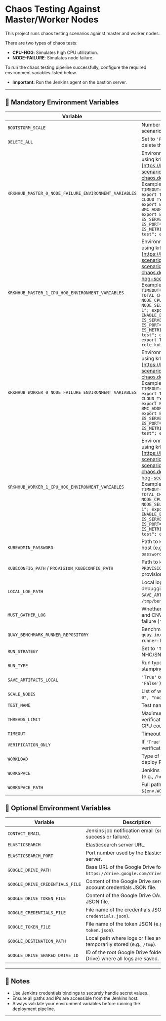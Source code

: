 # Chaos Testing Against Master/Worker Nodes

This project runs chaos testing scenarios against master and worker nodes.

There are two types of chaos tests:
- **CPU-HOG**: Simulates high CPU utilization.
- **NODE-FAILURE**: Simulates node failure.

To run the chaos testing pipeline successfully, configure the required environment variables listed below.

- **Important:** Run the Jenkins agent on the bastion server.

---

## 🚨 Mandatory Environment Variables

| Variable                                              | Description                                                                                                                                                                                                                                                                                                                                                                                                                                                                                                                                                                                                                                                                                                                 |
|-------------------------------------------------------|-----------------------------------------------------------------------------------------------------------------------------------------------------------------------------------------------------------------------------------------------------------------------------------------------------------------------------------------------------------------------------------------------------------------------------------------------------------------------------------------------------------------------------------------------------------------------------------------------------------------------------------------------------------------------------------------------------------------------------|
| `BOOTSTORM_SCALE`                                     | Number of VMs to launch during a bootstorm scenario (e.g., `120`).                                                                                                                                                                                                                                                                                                                                                                                                                                                                                                                                                                                                                                                          |
| `DELETE_ALL`                                          | Set to `'False'` to retain running VMs; `'True'` will delete them.                                                                                                                                                                                                                                                                                                                                                                                                                                                                                                                                                                                                                                                          |
| `KRKNHUB_MASTER_0_NODE_FAILURE_ENVIRONMENT_VARIABLES` | Environment variables for master node failure using krkn-hub:<br>[https://krkn-chaos.dev/docs/scenarios/node-scenarios/](https://krkn-chaos.dev/docs/scenarios/node-scenarios/)<br>Example: `export UUID="1234"; export TIMEOUT="3600"; export DURATION="600"; export TOTAL_CHAOS_DURATION="600"; export CLOUD_TYPE="bm"; export BMC_USER="user"; export BMC_PASSWORD="password"; export BMC_ADDR="ip"; export NODE_NAME="node-0"; export ENABLE_ES="True"; export ES_SERVER="elastic_server_name"; export ES_PORT="9200"; export ES_METRICS_INDEX="krkn-hub-master-failure-test"; export ES_COLLECT_METRICS="True"`                                                                                                        |
| `KRKNHUB_MASTER_1_CPU_HOG_ENVIRONMENT_VARIABLES`      | Environment variables for master CPU hog using krkn-hub:<br>[https://krkn-chaos.dev/docs/scenarios/hog-scenarios/cpu-hog-scenario/cpu-hog-scenario-krkn-hub/](https://krkn-chaos.dev/docs/scenarios/hog-scenarios/cpu-hog-scenario/cpu-hog-scenario-krkn-hub/)<br>Example: `export UUID="1234"; export TIMEOUT="3600"; export TOTAL_CHAOS_DURATION="600"; export NODE_CPU_PERCENTAGE="90"; export NODE_SELECTOR="kubernetes.io/hostname=node-1"; export NUMBER_OF_NODES="1"; export ENABLE_ES="True"; export ES_SERVER="elastic_server_name"; export ES_PORT="9200"; export ES_METRICS_INDEX="krkn-hub-master-cpu-hog-test"; export ES_COLLECT_METRICS="True"; export TAINTS=["node-role.kubernetes.io/master:NoSchedule"]` |
| `KRKNHUB_WORKER_0_NODE_FAILURE_ENVIRONMENT_VARIABLES` | Environment variables for worker node failure using krkn-hub:<br>[https://krkn-chaos.dev/docs/scenarios/node-scenarios/](https://krkn-chaos.dev/docs/scenarios/node-scenarios/)<br>Example: `export UUID="1234"; export TIMEOUT="3600"; export DURATION="600"; export TOTAL_CHAOS_DURATION="600"; export CLOUD_TYPE="bm"; export BMC_USER="user"; export BMC_PASSWORD="password"; export BMC_ADDR="ip"; export NODE_NAME="node-0"; export ENABLE_ES="True"; export ES_SERVER="elastic_server_name"; export ES_PORT="9200"; export ES_METRICS_INDEX="krkn-hub-worker-failure-test"; export ES_COLLECT_METRICS="True"`                                                                                                        |
| `KRKNHUB_WORKER_1_CPU_HOG_ENVIRONMENT_VARIABLES`      | Environment variables for worker CPU hog using krkn-hub:<br>[https://krkn-chaos.dev/docs/scenarios/hog-scenarios/cpu-hog-scenario/cpu-hog-scenario-krkn-hub/](https://krkn-chaos.dev/docs/scenarios/hog-scenarios/cpu-hog-scenario/cpu-hog-scenario-krkn-hub/)<br>Example: `export UUID="1234"; export TIMEOUT="3600"; export TOTAL_CHAOS_DURATION="600"; export NODE_CPU_PERCENTAGE="90"; export NODE_SELECTOR="kubernetes.io/hostname=node-1"; export NUMBER_OF_NODES="1"; export ENABLE_ES="True"; export ES_SERVER="elastic_server_name"; export ES_PORT="9200"; export ES_METRICS_INDEX="krkn-hub-worker-cpu-hog-test"; export ES_COLLECT_METRICS="True"`                                                              |
| `KUBEADMIN_PASSWORD`                                  | Path to `kubeadmin-password` file on the bastion host (e.g., `/home/jenkins/.kube/kubeadmin-password`).                                                                                                                                                                                                                                                                                                                                                                                                                                                                                                                                                                                                                     |
| `KUBECONFIG_PATH` / `PROVISION_KUBECONFIG_PATH`       | Path to `kubeconfig` file on the bastion host. Use `PROVISION_KUBECONFIG_PATH` during the provisioning phase (e.g., `/root/.kube/config`).                                                                                                                                                                                                                                                                                                                                                                                                                                                                                                                                                                                  |
| `LOCAL_LOG_PATH`                                      | Local log directory on bastion server for debugging. Must set `SAVE_ARTIFACTS_LOCAL='True'` (e.g., `/tmp/benchmark-runner-run-artifacts`).                                                                                                                                                                                                                                                                                                                                                                                                                                                                                                                                                                                  |
| `MUST_GATHER_LOG`                                     | Whether to collect must-gather logs for OCP and CNV/ODF operators on VM verification failure (`'True'` or `'False'`; default is `'False'`).                                                                                                                                                                                                                                                                                                                                                                                                                                                                                                                                                                                 |
| `QUAY_BENCHMARK_RUNNER_REPOSITORY`                    | Benchmark-runner image from Quay.io (e.g., `quay.io/benchmark-runner/benchmark-runner:latest`).                                                                                                                                                                                                                                                                                                                                                                                                                                                                                                                                                                                                                             |
| `RUN_STRATEGY`                                        | Set to `'True'` to apply `Always` runStrategy for NHC/SNR workloads.                                                                                                                                                                                                                                                                                                                                                                                                                                                                                                                                                                                                                                                        |
| `RUN_TYPE`                                            | Run type identifier, typically `'chaos_ci'` for log stamping.                                                                                                                                                                                                                                                                                                                                                                                                                                                                                                                                                                                                                                                               |
| `SAVE_ARTIFACTS_LOCAL`                                | `'True'` or `'False'` to save logs locally (default is `'False'`).                                                                                                                                                                                                                                                                                                                                                                                                                                                                                                                                                                                                                                                          |
| `SCALE_NODES`                                         | List of workload nodes to scale on (e.g., `["node-0", "node-1", "node-2"]`).                                                                                                                                                                                                                                                                                                                                                                                                                                                                                                                                                                                                                                                |
| `TEST_NAME`                                           | Test name                                                                                                                                                                                                                                                                                                                                                                                                                                                                                                                                                                                                                                                                                                                   |
| `THREADS_LIMIT`                                       | Maximum number of parallel threads for VM verification. Set based on bastion’s physical CPU count (e.g., `20`).                                                                                                                                                                                                                                                                                                                                                                                                                                                                                                                                                                                                             |
| `TIMEOUT`                                             | Timeout for operations in seconds (e.g., `7200`).                                                                                                                                                                                                                                                                                                                                                                                                                                                                                                                                                                                                                                                                           |
| `VERIFICATION_ONLY`                                   | If `'True'`, skips deployment and performs only verification (default is `'True'`).                                                                                                                                                                                                                                                                                                                                                                                                                                                                                                                                                                                                                                         |
| `WORKLOAD`                                            | Type of workload to run. Use `bootstorm_vm` to deploy Fedora 37 VMs.                                                                                                                                                                                                                                                                                                                                                                                                                                                                                                                                                                                                                                                        |
| `WORKSPACE`                                           | Jenkins workspace path on the bastion host (e.g., `/home/jenkins`).                                                                                                                                                                                                                                                                                                                                                                                                                                                                                                                                                                                                                                                         |
| `WORKSPACE_PATH`                                      | Full path to Jenkins job workspace (e.g., `${env.WORKSPACE}/workspace/${env.JOB_NAME}/`).                                                                                                                                                                                                                                                                                                                                                                                                                                                                                                                                                                                                                                   |

## 🔧 Optional Environment Variables
| Variable                         | Description                                                                            |
|----------------------------------| -------------------------------------------------------------------------------------- |
| `CONTACT_EMAIL`                  | Jenkins job notification email (sent on job success or failure).                       |
| `ELASTICSEARCH`                  | Elasticsearch server URL.                                                              |
| `ELASTICSEARCH_PORT`             | Port number used by the Elasticsearch server.                                          |
| `GOOGLE_DRIVE_PATH`              | Base URL of the Google Drive folder (e.g., `https://drive.google.com/drive/folders/`). |
| `GOOGLE_DRIVE_CREDENTIALS_FILE`  | Content of the Google Drive service account credentials JSON file.                     |
| `GOOGLE_DRIVE_TOKEN_FILE`        | Content of the Google Drive OAuth token JSON file.                                     |
| `GOOGLE_CREDENTIALS_FILE`        | File name of the credentials JSON (e.g., `credentials.json`).                          |
| `GOOGLE_TOKEN_FILE`              | File name of the token JSON (e.g., `token.json`).                                      |
| `GOOGLE_DESTINATION_PATH`        | Local path where logs or files are temporarily stored (e.g., `/tmp`).                  |
| `GOOGLE_DRIVE_SHARED_DRIVE_ID`   | ID of the root Google Drive folder (Shared Drive) where all logs are saved.            |

---

## 📌 Notes

- Use Jenkins credentials bindings to securely handle secret values.
- Ensure all paths and IPs are accessible from the Jenkins host.
- Always validate your environment variables before running the deployment pipeline.


---

